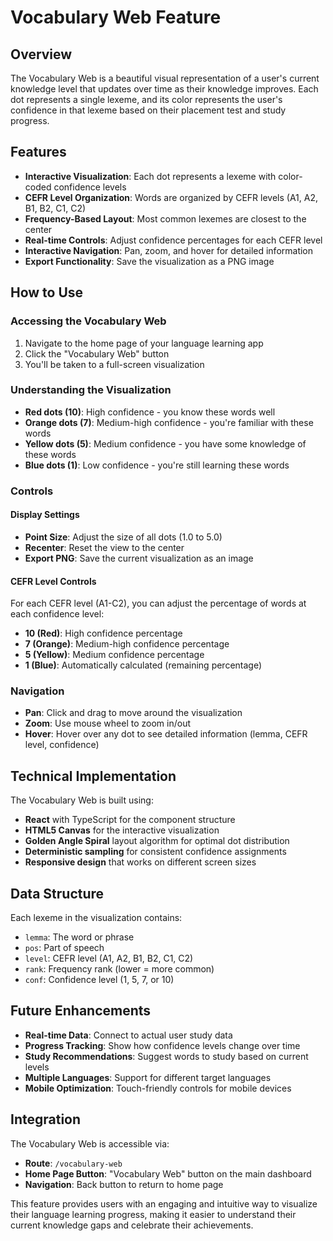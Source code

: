 # Vocabulary Web Feature

## Overview

The Vocabulary Web is a beautiful visual representation of a user's current knowledge level that updates over time as their knowledge improves. Each dot represents a single lexeme, and its color represents the user's confidence in that lexeme based on their placement test and study progress.

## Features

- **Interactive Visualization**: Each dot represents a lexeme with color-coded confidence levels
- **CEFR Level Organization**: Words are organized by CEFR levels (A1, A2, B1, B2, C1, C2)
- **Frequency-Based Layout**: Most common lexemes are closest to the center
- **Real-time Controls**: Adjust confidence percentages for each CEFR level
- **Interactive Navigation**: Pan, zoom, and hover for detailed information
- **Export Functionality**: Save the visualization as a PNG image

## How to Use

### Accessing the Vocabulary Web

1. Navigate to the home page of your language learning app
2. Click the "Vocabulary Web" button
3. You'll be taken to a full-screen visualization

### Understanding the Visualization

- **Red dots (10)**: High confidence - you know these words well
- **Orange dots (7)**: Medium-high confidence - you're familiar with these words
- **Yellow dots (5)**: Medium confidence - you have some knowledge of these words
- **Blue dots (1)**: Low confidence - you're still learning these words

### Controls

#### Display Settings
- **Point Size**: Adjust the size of all dots (1.0 to 5.0)
- **Recenter**: Reset the view to the center
- **Export PNG**: Save the current visualization as an image

#### CEFR Level Controls
For each CEFR level (A1-C2), you can adjust the percentage of words at each confidence level:
- **10 (Red)**: High confidence percentage
- **7 (Orange)**: Medium-high confidence percentage  
- **5 (Yellow)**: Medium confidence percentage
- **1 (Blue)**: Automatically calculated (remaining percentage)

### Navigation

- **Pan**: Click and drag to move around the visualization
- **Zoom**: Use mouse wheel to zoom in/out
- **Hover**: Hover over any dot to see detailed information (lemma, CEFR level, confidence)

## Technical Implementation

The Vocabulary Web is built using:
- **React** with TypeScript for the component structure
- **HTML5 Canvas** for the interactive visualization
- **Golden Angle Spiral** layout algorithm for optimal dot distribution
- **Deterministic sampling** for consistent confidence assignments
- **Responsive design** that works on different screen sizes

## Data Structure

Each lexeme in the visualization contains:
- `lemma`: The word or phrase
- `pos`: Part of speech
- `level`: CEFR level (A1, A2, B1, B2, C1, C2)
- `rank`: Frequency rank (lower = more common)
- `conf`: Confidence level (1, 5, 7, or 10)

## Future Enhancements

- **Real-time Data**: Connect to actual user study data
- **Progress Tracking**: Show how confidence levels change over time
- **Study Recommendations**: Suggest words to study based on current levels
- **Multiple Languages**: Support for different target languages
- **Mobile Optimization**: Touch-friendly controls for mobile devices

## Integration

The Vocabulary Web is accessible via:
- **Route**: `/vocabulary-web`
- **Home Page Button**: "Vocabulary Web" button on the main dashboard
- **Navigation**: Back button to return to home page

This feature provides users with an engaging and intuitive way to visualize their language learning progress, making it easier to understand their current knowledge gaps and celebrate their achievements.